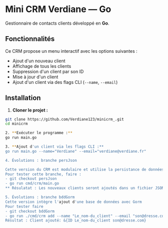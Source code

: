 # Mini CRM Verdiane — Go

Gestionnaire de contacts clients développé en **Go**.

## Fonctionnalités

Ce CRM propose un menu interactif avec les options suivantes : 

- Ajout d'un nouveau client
- Affichage de tous les clients
- Suppression d'un client par son ID
- Mise à jour d'un client
- Ajout d'un client via des flags CLI (`--name`, `--email`)

## Installation

1. **Cloner le projet :**

```bash
git clone https://github.com/Verdiane123/minicrm_.git
cd minicrm

2. **Exécuter le programme :**
go run main.go

3. **Ajout d'un client via les flags CLI :**
go run main.go --name="Verdiane" --email="verdiane@verdiane.fr"

4. Évolutions : branche persJson

Cette version du CRM est modulaire et utilise la persistance de données via un fichier JSON.
Pour tester cette branche, faire :
- git checkout persJson
- go run cmd/crm/main.go
** Résulatat : Les nouveaux clients seront ajoutés dans un fichier JSON.

5. Évolutions : branche bddGorm
Cette version intègre l'ajout d'une base de données avec Gorm
Pour tester faire
- git checkout bddGorm
- go run ./cmd/crm add --name "Le_nom-du_client" --email "son@dresse.com"
Résultat : Client ajouté: &{ID Le_nom-du_client son@dresse.com}